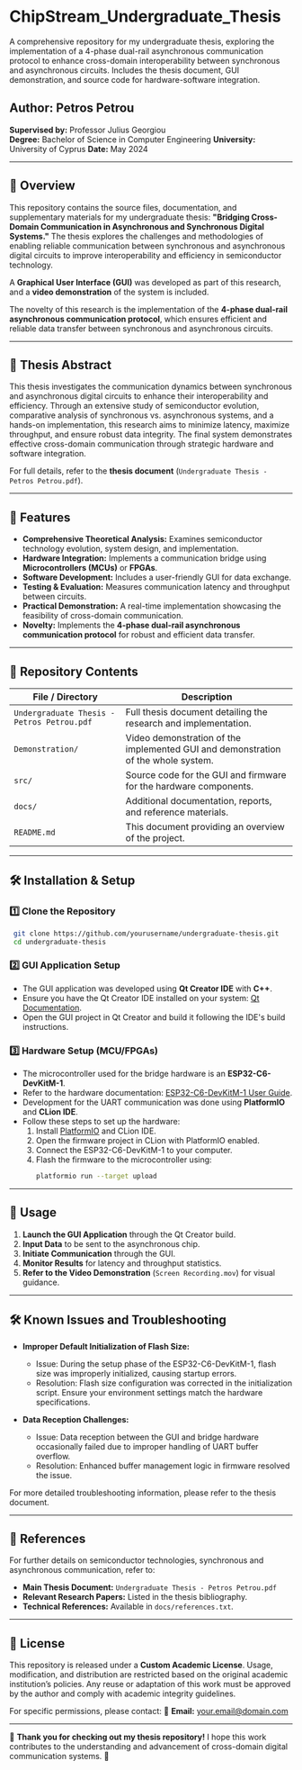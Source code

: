 # ChipStream_Undergraduate_Thesis
A comprehensive repository for my undergraduate thesis, exploring the implementation of a 4-phase dual-rail asynchronous communication protocol to enhance cross-domain interoperability between synchronous and asynchronous circuits. Includes the thesis document, GUI demonstration, and source code for hardware-software integration.

## Author: Petros Petrou  
**Supervised by:** Professor Julius Georgiou  
**Degree:** Bachelor of Science in Computer Engineering 
**University:** University of Cyprus
**Date:** May 2024  

---

## 📜 Overview
This repository contains the source files, documentation, and supplementary materials for my undergraduate thesis: **"Bridging Cross-Domain Communication in Asynchronous and Synchronous Digital Systems."** The thesis explores the challenges and methodologies of enabling reliable communication between synchronous and asynchronous digital circuits to improve interoperability and efficiency in semiconductor technology.

A **Graphical User Interface (GUI)** was developed as part of this research, and a **video demonstration** of the system is included.

The novelty of this research is the implementation of the **4-phase dual-rail asynchronous communication protocol**, which ensures efficient and reliable data transfer between synchronous and asynchronous circuits.

---

## 📑 Thesis Abstract
This thesis investigates the communication dynamics between synchronous and asynchronous digital circuits to enhance their interoperability and efficiency. Through an extensive study of semiconductor evolution, comparative analysis of synchronous vs. asynchronous systems, and a hands-on implementation, this research aims to minimize latency, maximize throughput, and ensure robust data integrity. The final system demonstrates effective cross-domain communication through strategic hardware and software integration.

For full details, refer to the **thesis document** (`Undergraduate Thesis - Petros Petrou.pdf`).

---

## 📌 Features
- **Comprehensive Theoretical Analysis:** Examines semiconductor technology evolution, system design, and implementation.
- **Hardware Integration:** Implements a communication bridge using **Microcontrollers (MCUs)** or **FPGAs**.
- **Software Development:** Includes a user-friendly GUI for data exchange.
- **Testing & Evaluation:** Measures communication latency and throughput between circuits.
- **Practical Demonstration:** A real-time implementation showcasing the feasibility of cross-domain communication.
- **Novelty:** Implements the **4-phase dual-rail asynchronous communication protocol** for robust and efficient data transfer.

---

## 📂 Repository Contents

| File / Directory | Description |
|-----------------|-------------|
| `Undergraduate Thesis - Petros Petrou.pdf` | Full thesis document detailing the research and implementation. |
| `Demonstration/` | Video demonstration of the implemented GUI and demonstration of the whole system. |
| `src/` | Source code for the GUI and firmware for the hardware components. |
| `docs/` | Additional documentation, reports, and reference materials. |
| `README.md` | This document providing an overview of the project. |

---

## 🛠️ Installation & Setup

### 1️⃣ Clone the Repository
```bash
 git clone https://github.com/yourusername/undergraduate-thesis.git
 cd undergraduate-thesis
```

### 2️⃣ GUI Application Setup
- The GUI application was developed using **Qt Creator IDE** with **C++**.
- Ensure you have the Qt Creator IDE installed on your system: [Qt Documentation](https://www.qt.io/).
- Open the GUI project in Qt Creator and build it following the IDE's build instructions.

### 3️⃣ Hardware Setup (MCU/FPGAs)
- The microcontroller used for the bridge hardware is an **ESP32-C6-DevKitM-1**.
- Refer to the hardware documentation: [ESP32-C6-DevKitM-1 User Guide](https://docs.espressif.com/projects/esp-dev-kits/en/latest/esp32c6/esp32-c6-devkitm-1/user_guide.html).
- Development for the UART communication was done using **PlatformIO** and **CLion IDE**.
- Follow these steps to set up the hardware:
  1. Install [PlatformIO](https://docs.platformio.org/en/latest/) and CLion IDE.
  2. Open the firmware project in CLion with PlatformIO enabled.
  3. Connect the ESP32-C6-DevKitM-1 to your computer.
  4. Flash the firmware to the microcontroller using:
     ```bash
     platformio run --target upload
     ```

---

## 🚀 Usage
1. **Launch the GUI Application** through the Qt Creator build.
2. **Input Data** to be sent to the asynchronous chip.
3. **Initiate Communication** through the GUI.
4. **Monitor Results** for latency and throughput statistics.
5. **Refer to the Video Demonstration** (`Screen Recording.mov`) for visual guidance.

---

## 🛠️ Known Issues and Troubleshooting
- **Improper Default Initialization of Flash Size:**
  - Issue: During the setup phase of the ESP32-C6-DevKitM-1, flash size was improperly initialized, causing startup errors.
  - Resolution: Flash size configuration was corrected in the initialization script. Ensure your environment settings match the hardware specifications.

- **Data Reception Challenges:**
  - Issue: Data reception between the GUI and bridge hardware occasionally failed due to improper handling of UART buffer overflow.
  - Resolution: Enhanced buffer management logic in firmware resolved the issue.

For more detailed troubleshooting information, please refer to the thesis document.

---

## 📖 References
For further details on semiconductor technologies, synchronous and asynchronous communication, refer to:
- **Main Thesis Document:** `Undergraduate Thesis - Petros Petrou.pdf`
- **Relevant Research Papers:** Listed in the thesis bibliography.
- **Technical References:** Available in `docs/references.txt`.

---

## 📜 License
This repository is released under a **Custom Academic License**. Usage, modification, and distribution are restricted based on the original academic institution’s policies. Any reuse or adaptation of this work must be approved by the author and comply with academic integrity guidelines.

For specific permissions, please contact:
📧 **Email:** [your.email@domain.com](mailto:your.email@domain.com)

---

🎉 **Thank you for checking out my thesis repository!** I hope this work contributes to the understanding and advancement of cross-domain digital communication systems. 🚀
